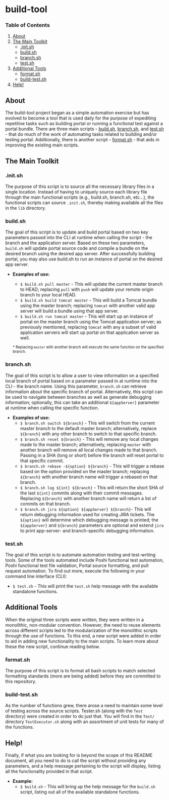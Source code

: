 # build-tool

### Table of Contents
1. [About](#about)
2. [The Main Toolkit](#the-main-toolkit)
	- [.init.sh](#initsh)
	- [build.sh](#buildsh)
	- [branch.sh](#branchsh)
	- [test.sh](#testsh)
3. [Additional Tools](#additional-tools)
	- [format.sh](#formatsh)
	- [build-test.sh](#build-testsh)
3. [Help!](#help)

## About

The build-tool project began as a simple automation exercise but has evolved to become a tool that is used daily for the purpose of expediting repetitive tasks such as building portal or running a functional test against a portal bundle. There are three main scripts - [build.sh](#buildsh), [branch.sh](#branchsh), and [test.sh](#testsh) - that do much of the work of automating tasks related to building and/or testing portal. Additionally, there is another script - [format.sh](#formatsh) - that aids in improving the existing main scripts.

## The Main Toolkit

### .init.sh

The purpose of this script is to source all the necessary library files in a single location. Instead of having to uniquely source each library file through the main functional scripts (e.g., build.sh, branch.sh, etc...), the functional scripts can source `.init.sh`, thereby making available all the files in the `lib` directory.

### build.sh

The goal of this script is to update and build portal based on two key parameters passed into the CLI at runtime when calling the script - the branch and the application server. Based on these two parameters, `build.sh` will update portal source code and compile a bundle on the desired branch using the desired app server. After successfully building portal, you may also use build.sh to run an instance of portal on the desired app server.

- **Examples of use:**
	- `$ build.sh pull master` - This will update the current master branch to HEAD; replacing `pull` with `push` will update your remote origin branch to your local HEAD.
	- `$ build.sh build tomcat master` - This will build a Tomcat bundle using the master branch; replacing `tomcat` with another valid app server will build a bundle using that app server.
	- `$ build.sh run tomcat master` - This will start up an instance of portal on the master branch using the Tomcat application server; as previously mentioned, replacing `tomcat` with any a subset of valid application servers will start up portal on that application server as well.

	<sup>\* Replacing <code>master</code> with another branch will execute the same function on the specified branch.</sup>

### branch.sh

The goal of this script is to allow a user to view information on a specified local branch of portal based on a parameter passed in at runtime into the CLI - the branch name. Using this parameter, `branch.sh` can retrieve information about the specific branch of portal. Alternatively, this script can be used to navigate between branches as well as generate debugging information; optionally, this can take an additional `${appServer}` parameter at runtime when calling the specific function.

- **Examples of use:**
	- `$ branch.sh switch ${branch}` - This will switch from the current master branch to the default master branch; alternatively, replace `${branch}` with any other branch to switch to that specific branch.
	- `$ branch.sh reset ${branch}` - This will remove any local changes made to the master branch; alternatively, replacing `master` with another branch will remove all local changes made to that branch. Passing in a SHA (long or short) before the branch will reset portal to that specific commit.
	- `$ branch.sh rebase -${option} ${branch}` - This will trigger a rebase based on the option provided on the master branch; replacing `${branch}` with another branch name will trigger a rebased on that branch.
	- `$ branch.sh log ${int} ${branch}` - This will return the short SHA of the last `${int}` commits along with their commit messages. Replacing `${branch}` with another branch name will return a list of commits on that branch.
	- `$ branch.sh jira ${option} ${appServer} ${branch}`- This will return debugging information used for creating JIRA tickets. The `${option}` will determine which debugging message is printed; the `${appServer}` and `${branch}` parameters are optional and extend `jira` to print app-server- and branch-specific debugging information.

### test.sh

The goal of this script is to automate automation testing and test-writing tools. Some of the tools automated include Poshi functional test automation, Poshi functional test file validation, Portal source formatting, and pull request automation. To find out more, execute the following in your command line interface (CLI):
- `$ test.sh` - This will print the `test.sh` help message with the available standalone functions.

## Additional Tools

When the original three scripts were written, they were written in a monolithic, non-modular convention. However, the need to reuse elements across different scripts led to the modularization of the monolithic scripts through the use of functions. To this end, a new script were added in order to aid in adding new functionality to the main scripts. To learn more about these the new script, continue reading below.

### format.sh

The purpose of this script is to format all bash scripts to match selected formatting standards (more are being added) before they are committed to this repository.

### build-test.sh

As the number of functions grew, there arose a need to maintain some level of testing across the source scripts. Tester.sh (along with the `Test` directory) were created in order to do just that. You will find in the `Test/` directory `TestExecutor.sh` along with an assortment of unit tests for many of the functions.

## Help!

Finally, if what you are looking for is beyond the scope of this README document, all you need to do is call the script without providing any parameters, and a help message pertaining to the script will display, listing all the functionality provided in that script.

- **Example:**
	- `$ build.sh` - This will bring up the help message for the `build.sh` script, listing out all of the available standalone functions.